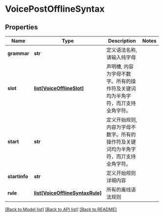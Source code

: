 # VoicePostOfflineSyntax

## Properties
Name | Type | Description | Notes
------------ | ------------- | ------------- | -------------
**grammar** | **str** | 定义语法名称, 请输入纯字母 | 
**slot** | [**list[VoiceOfflineSlot]**](VoiceOfflineSlot.md) | 声明槽, 内容为字母不数字。所有的操作符及关键词均为半角字符，而丌支持全角字符。 | 
**start** | **str** | 定义开始规则, 内容为字母不数字。所有的操作符及关键词均为半角字符，而丌支持全角字符。 | 
**startinfo** | **str** | 定义开始规则详细内容 | 
**rule** | [**list[VoiceOfflineSyntaxRule]**](VoiceOfflineSyntaxRule.md) | 所有的离线语法规则 | 

[[Back to Model list]](../README.md#documentation-for-models) [[Back to API list]](../README.md#documentation-for-api-endpoints) [[Back to README]](../README.md)


